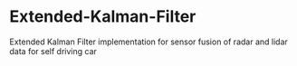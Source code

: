 # Extended-Kalman-Filter
Extended Kalman Filter implementation for sensor fusion of radar and lidar data for self driving car
